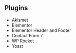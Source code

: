 ## Plugins

* Akismet
* Elementor
* Elementor Header and Footer
* Contact Form 7
* WP Rocket
* Yoast

